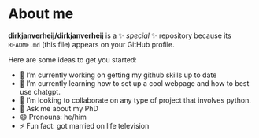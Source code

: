 # About me

**dirkjanverheij/dirkjanverheij** is a ✨ _special_ ✨ repository because its `README.md` (this file) appears on your GitHub profile.

Here are some ideas to get you started:

- 🔭 I’m currently working on getting my github skills up to date
- 🌱 I’m currently learning how to set up a cool webpage and how to best use chatgpt.
- 👯 I’m looking to collaborate on any type of project that involves python.
- 💬 Ask me about my PhD
- 😄 Pronouns: he/him
- ⚡ Fun fact: got married on life television
